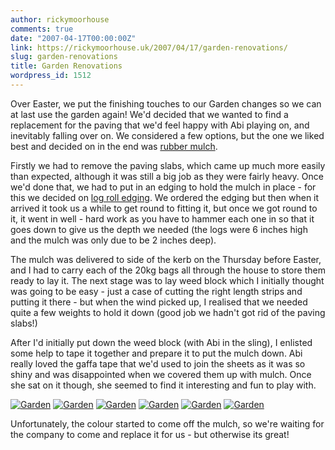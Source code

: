 ```yaml
---
author: rickymoorhouse
comments: true
date: "2007-04-17T00:00:00Z"
link: https://rickymoorhouse.uk/2007/04/17/garden-renovations/
slug: garden-renovations
title: Garden Renovations
wordpress_id: 1512
---
```


Over Easter, we put the finishing touches to our Garden changes so we can at last use the garden again! We'd decided that we wanted to find a replacement for the paving that we'd feel happy with Abi playing on, and inevitably falling over on. We considered a few options, but the one we liked best and decided on in the end was [rubber mulch](http://t-leisure.com/acatalog/Rubbscape.html).





Firstly we had to remove the paving slabs, which came up much more easily than expected, although it was still a big job as they were fairly heavy. Once we'd done that, we had to put in an edging to hold the mulch in place - for this we decided on [log roll edging](http://www.click4garden.co.uk/index.php?getprodid=584). We ordered the edging but then when it arrived it took us a while to get round to fitting it, but once we got round to it, it went in well - hard work as you have to hammer each one in so that it goes down to give us the depth we needed (the logs were 6 inches high and the mulch was only due to be 2 inches deep).





The mulch was delivered to side of the kerb on the Thursday before Easter, and I had to carry each of the 20kg bags all through the house to store them ready to lay it. The next stage was to lay weed block which I initially thought was going to be easy - just a case of cutting the right length strips and putting it there - but when the wind picked up, I realised that we needed quite a few weights to hold it down (good job we hadn't got rid of the paving slabs!)





After I'd initially put down the weed block (with Abi in the sling), I enlisted some help to tape it together and prepare it to put the mulch down. Abi really loved the gaffa tape that we'd used to join the sheets as it was so shiny and was disappointed when we covered them up with mulch. Once she sat on it though, she seemed to find it interesting and fun to play with.







[![Garden](/ricky/images/garden2_.jpg)](/ricky/images/garden2.jpg)
[![Garden](/ricky/images/garden3_.jpg)](/ricky/images/garden3.jpg)
[![Garden](/ricky/images/garden4_.jpg)](/ricky/images/garden4.jpg)
[![Garden](/ricky/images/garden5_.jpg)](/ricky/images/garden5.jpg)
[![Garden](/ricky/images/garden6_.jpg)](/ricky/images/garden6.jpg)
[![Garden](/ricky/images/garden7_.jpg)](/ricky/images/garden7.jpg)





Unfortunately, the colour started to come off the mulch, so we're waiting for the company to come and replace it for us - but otherwise its great!

